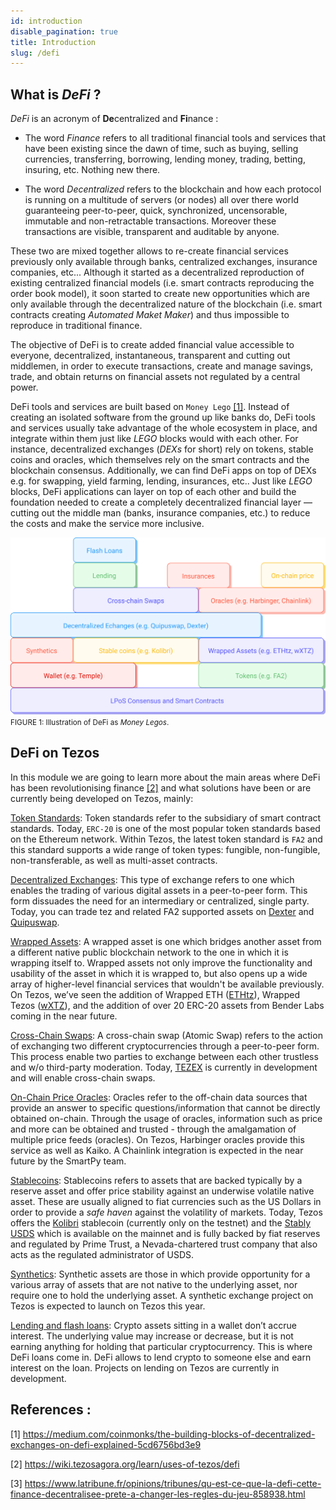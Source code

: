 ```yaml
---
id: introduction
disable_pagination: true
title: Introduction
slug: /defi
---
```


## What is _DeFi_ ?
_DeFi_ is an acronym of **De**centralized and **Fi**nance :

* The word _Finance_ refers to all traditional financial tools and services that have been existing since the dawn of time, such as buying, selling currencies, transferring, borrowing, lending money, trading, betting, insuring, etc. Nothing new there.

* The word _Decentralized_ refers to the blockchain and how each protocol is running on a multitude of servers (or nodes) all over there world guaranteeing peer-to-peer, quick, synchronized, uncensorable, immutable and non-retractable transactions. Moreover these transactions are visible, transparent and auditable by anyone. 

These two are mixed together allows to re-create financial services previously only available through banks, centralized exchanges, insurance companies, etc...
Although it started as a decentralized reproduction of existing centralized financial models (i.e. smart contracts reproducing the order book model), it soon started to create new opportunities which are only available through the decentralized nature of the blockchain (i.e. smart contracts creating _Automated Maket Maker_) and thus impossible to reproduce in traditional finance.

The objective of DeFi is to create added financial value accessible to everyone, decentralized, instantaneous, transparent and cutting out middlemen, in order to execute transactions, create and manage savings, trade, and obtain returns on financial assets not regulated by a central power.

DeFi tools and services are built based on `Money Lego` [[1]](/defi/introduction#references). Instead of creating an isolated software from the ground up like banks do, DeFi tools and services usually take advantage of the whole ecosystem in place, and integrate within them just like _LEGO_ blocks would with each other. For instance, decentralized exchanges (_DEXs_ for short) rely on tokens, stable coins and oracles, which themselves rely on the smart contracts and the blockchain consensus. Additionally, we can find DeFi apps on top of DEXs e.g. for swapping, yield farming, lending, insurances, etc..
Just like _LEGO_ blocks, DeFi applications can layer on top of each other and build the foundation needed to create a completely decentralized financial layer — cutting out the middle man (banks, insurance companies, etc.) to reduce the costs and make the service more inclusive.

![](../../static/img/defi/money-legos.svg)
<small className="figure">FIGURE 1: Illustration of DeFi as _Money Legos_.</small>

## DeFi on Tezos

In this module we are going to learn more about the main areas where DeFi has been revolutionising finance [[2]](/defi/introduction#references) and what solutions have been or are currently being developed on Tezos, mainly:

[Token Standards](/defi/token-standards): Token standards refer to the subsidiary of smart contract standards. Today, `ERC-20` is one of the most popular token standards based on the Ethereum network. Within Tezos, the latest token standard is `FA2` and this standard supports a wide range of token types: fungible, non-fungible, non-transferable, as well as multi-asset contracts. 

[Decentralized Exchanges](/defi/dexs): This type of exchange refers to one which enables the trading of various digital assets in a peer-to-peer form. This form dissuades the need for an intermediary or centralized, single party. Today, you can trade tez and related FA2 supported assets on [Dexter](https://dexter.exchange/) and [Quipuswap](https://quipuswap.com/). 

[Wrapped Assets](/defi/wrapped-assets): A wrapped asset is one which bridges another asset from a different native public blockchain network to the one in which it is wrapping itself to. Wrapped assets not only improve the functionality and usability of the asset in which it is wrapped to, but also opens up a wide array of higher-level financial services that wouldn't be available previously. On Tezos, we’ve seen the addition of Wrapped ETH ([ETHtz](https://ethtz.io/)), Wrapped Tezos ([wXTZ](https://medium.com/stakerdao/the-wrapped-tezos-wxtz-beta-guide-6917fa70116e)), and the addition of over 20 ERC-20 assets from Bender Labs coming in the near future. 

[Cross-Chain Swaps](/defi/cross-chain-swaps): A cross-chain swap (Atomic Swap) refers to the action of exchanging two different cryptocurrencies through a peer-to-peer form. This process enable two parties to exchange between each other trustless and w/o third-party moderation. Today, [TEZEX](https://tezex.io/) is currently in development and will enable cross-chain swaps.

[On-Chain Price Oracles](/defi/oracles): Oracles refer to the off-chain data sources that provide an answer to specific questions/information that cannot be directly obtained on-chain. Through the usage of oracles, information such as price and more can be obtained and trusted - through the amalgamation of multiple price feeds (oracles). On Tezos, Harbinger oracles provide this service as well as Kaiko. A Chainlink integration is expected in the near future by the SmartPy team. 

[Stablecoins](/defi/stablecoins): Stablecoins refers to assets that are backed typically by a reserve asset and offer price stability against an underwise volatile native asset. These are usually aligned to fiat currencies such as the US Dollars in order to provide a _safe haven_ against the volatility of markets. Today, Tezos offers the [Kolibri](https://kolibri.finance/) stablecoin (currently only on the testnet) and the [Stably USDS](https://www.stably.io/) which is available on the mainnet and is fully backed by fiat reserves and regulated by Prime Trust, a Nevada-chartered trust company that also acts as the regulated administrator of USDS. 

[Synthetics](/defi/synthetics): Synthetic assets are those in which provide opportunity for a various array of assets that are not native to the underlying asset, nor require one to hold the underlying asset. A synthetic exchange project on Tezos is expected to launch on Tezos this year.

[Lending and flash loans](/defi/lending): Crypto assets sitting in a wallet don’t accrue interest. The underlying value may increase or decrease, but it is not earning anything for holding that particular cryptocurrency. This is where DeFi loans come in. DeFi allows to lend crypto to someone else and earn interest on the loan. Projects on lending on Tezos are currently in development.

## References :

[1] https://medium.com/coinmonks/the-building-blocks-of-decentralized-exchanges-on-defi-explained-5cd6756bd3e9

[2] https://wiki.tezosagora.org/learn/uses-of-tezos/defi

[3] https://www.latribune.fr/opinions/tribunes/qu-est-ce-que-la-defi-cette-finance-decentralisee-prete-a-changer-les-regles-du-jeu-858938.html